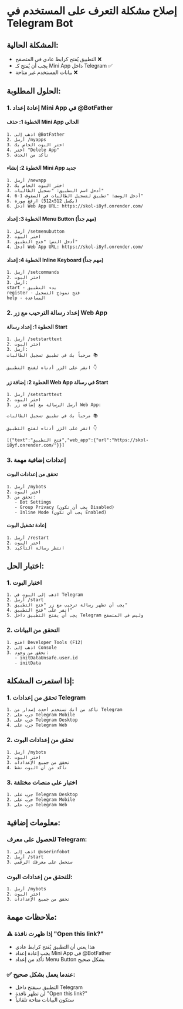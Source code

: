 # إصلاح مشكلة التعرف على المستخدم في Telegram Bot

## المشكلة الحالية:
- التطبيق يُفتح كرابط عادي في المتصفح ❌
- يجب أن يُفتح كـ Mini App داخل Telegram ✅
- بيانات المستخدم غير متاحة ❌

## الحلول المطلوبة:

### 1. إعادة إعداد Mini App في @BotFather

#### الخطوة 1: حذف Mini App الحالي
```
1. اذهب إلى @BotFather
2. أرسل /myapps
3. اختر البوت الخاص بك
4. اختر "Delete App"
5. تأكد من الحذف
```

#### الخطوة 2: إنشاء Mini App جديد
```
1. أرسل /newapp
2. اختر البوت الخاص بك
3. أدخل اسم التطبيق: "تسجيل الطالبات"
4. أدخل الوصف: "تطبيق لتسجيل الطالبات في الصفوف 1-6"
5. ارفع صورة (512x512 بكسل)
6. أدخل Web App URL: https://skol-i8yf.onrender.com/
```

#### الخطوة 3: إعداد Menu Button (مهم جداً)
```
1. أرسل /setmenubutton
2. اختر البوت
3. أدخل النص: "فتح التطبيق"
4. أدخل Web App URL: https://skol-i8yf.onrender.com/
```

#### الخطوة 4: إعداد Inline Keyboard (مهم جداً)
```
1. أرسل /setcommands
2. اختر البوت
3. أرسل:
start - بدء التطبيق
register - فتح نموذج التسجيل
help - المساعدة
```

### 2. إعداد رسالة الترحيب مع زر Web App

#### الخطوة 1: إعداد رسالة Start
```
1. أرسل /setstarttext
2. اختر البوت
3. أرسل:
مرحباً بك في تطبيق تسجيل الطالبات 📚

انقر على الزر أدناه لفتح التطبيق 👇
```

#### الخطوة 2: إضافة زر Web App في رسالة Start
```
1. أرسل /setstarttext
2. اختر البوت
3. أرسل الرسالة مع إضافة زر Web App:

مرحباً بك في تطبيق تسجيل الطالبات 📚

انقر على الزر أدناه لفتح التطبيق 👇

[{"text":"فتح التطبيق","web_app":{"url":"https://skol-i8yf.onrender.com/"}}]
```

### 3. إعدادات إضافية مهمة

#### تحقق من إعدادات البوت
```
1. أرسل /mybots
2. اختر البوت
3. تحقق من:
   - Bot Settings
   - Group Privacy (يجب أن تكون Disabled)
   - Inline Mode (يجب أن تكون Enabled)
```

#### إعادة تشغيل البوت
```
1. أرسل /restart
2. اختر البوت
3. انتظر رسالة التأكيد
```

## اختبار الحل:

### 1. اختبار البوت
```
1. اذهب إلى البوت في Telegram
2. أرسل /start
3. يجب أن تظهر رسالة ترحيب مع زر "فتح التطبيق"
4. انقر على "فتح التطبيق"
5. يجب أن يفتح التطبيق داخل Telegram وليس في المتصفح
```

### 2. التحقق من البيانات
```
1. افتح Developer Tools (F12)
2. اذهب إلى Console
3. تحقق من وجود:
   - initDataUnsafe.user.id
   - initData
```

## إذا استمرت المشكلة:

### 1. تحقق من إعدادات Telegram
```
1. تأكد من أنك تستخدم أحدث إصدار من Telegram
2. جرب على Telegram Mobile
3. جرب على Telegram Desktop
4. جرب على Telegram Web
```

### 2. تحقق من إعدادات البوت
```
1. أرسل /mybots
2. اختر البوت
3. تحقق من جميع الإعدادات
4. تأكد من أن البوت نشط
```

### 3. اختبار على منصات مختلفة
```
1. جرب على Telegram Desktop
2. جرب على Telegram Mobile
3. جرب على Telegram Web
```

## معلومات إضافية:

### للحصول على معرف Telegram:
```
1. اذهب إلى @userinfobot
2. أرسل /start
3. ستحصل على معرفك الرقمي
```

### للتحقق من إعدادات البوت:
```
1. أرسل /mybots
2. اختر البوت
3. تحقق من جميع الإعدادات
```

## ملاحظات مهمة:

### ⚠️ إذا ظهرت نافذة "Open this link?"
- هذا يعني أن التطبيق يُفتح كرابط عادي
- يجب إعادة إعداد Mini App في @BotFather
- تأكد من إعداد Menu Button بشكل صحيح

### ✅ عندما يعمل بشكل صحيح:
- التطبيق سيفتح داخل Telegram
- لن تظهر نافذة "Open this link?"
- ستكون البيانات متاحة تلقائياً
